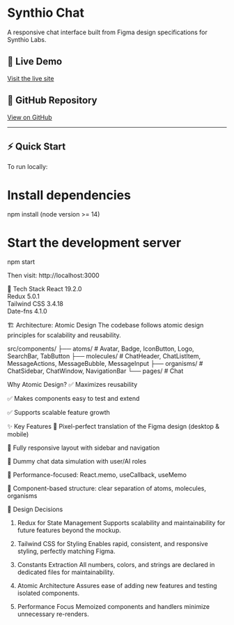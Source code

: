 # Synthio Chat

A responsive chat interface built from Figma design specifications for Synthio Labs.

## 🚀 Live Demo

[Visit the live site](https://synthiolab.netlify.app/)

## 📂 GitHub Repository

[View on GitHub](https://github.com/ryujan404/synthioLabs)

---

## ⚡ Quick Start

To run locally:

# Install dependencies
npm install (node version >= 14)

# Start the development server
npm start

Then visit: http://localhost:3000

🧰 Tech Stack
React	19.2.0	
Redux	5.0.1	
Tailwind CSS	3.4.18	
Date-fns	4.1.0	


🏗️ Architecture: Atomic Design
The codebase follows atomic design principles for scalability and reusability.

src/components/
├── atoms/        # Avatar, Badge, IconButton, Logo, SearchBar, TabButton
├── molecules/    # ChatHeader, ChatListItem, MessageActions, MessageBubble, MessageInput
├── organisms/    # ChatSidebar, ChatWindow, NavigationBar
└── pages/        # Chat


Why Atomic Design?
✅ Maximizes reusability

✅ Makes components easy to test and extend

✅ Supports scalable feature growth



✨ Key Features
🎯 Pixel-perfect translation of the Figma design (desktop & mobile)

📱 Fully responsive layout with sidebar and navigation

🤖 Dummy chat data simulation with user/AI roles

🚀 Performance-focused: React.memo, useCallback, useMemo

🧩 Component-based structure: clear separation of atoms, molecules, organisms


🎨 Design Decisions
1) Redux for State Management
Supports scalability and maintainability for future features beyond the mockup.

2) Tailwind CSS for Styling
Enables rapid, consistent, and responsive styling, perfectly matching Figma.

3) Constants Extraction
All numbers, colors, and strings are declared in dedicated files for maintainability.

4) Atomic Architecture
Assures ease of adding new features and testing isolated components.

5) Performance Focus
Memoized components and handlers minimize unnecessary re-renders.

